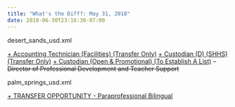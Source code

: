 ```yaml
---
title: "What's the Diff?: May 31, 2018"
date: 2018-06-30T23:16:30-07:00
---
```


desert_sands_usd.xml

<ins>+    Accounting Technician (Facilities) (Transfer Only)</ins>
<ins>+    Custodian (D) (SHHS) (Transfer Only)</ins>
<ins>+    Custodian (Open &amp; Promotional) (To Establish A List)</ins>
<del>-    Director of Professional Development and Teacher Support</del>

palm_springs_usd.xml

<ins>+    TRANSFER OPPORTUNITY - Paraprofessional Bilingual</ins>
